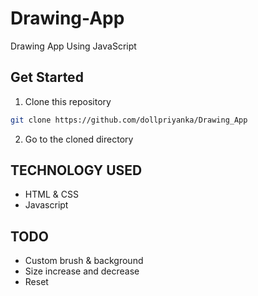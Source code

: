 # Drawing-App
Drawing App Using JavaScript

## Get Started

1. Clone this repository
```sh
git clone https://github.com/dollpriyanka/Drawing_App
```
2. Go to the cloned directory


## TECHNOLOGY USED

* HTML & CSS
* Javascript


## TODO

* Custom brush & background
* Size increase and decrease
* Reset 




